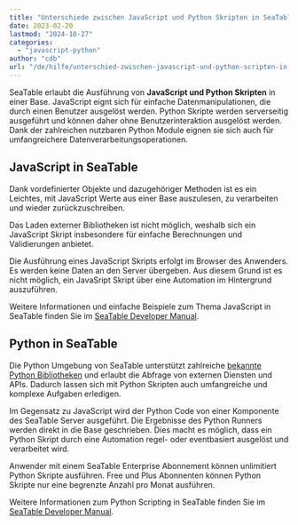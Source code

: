 ```yaml
---
title: "Unterschiede zwischen JavaScript und Python Skripten in SeaTable"
date: 2023-02-20
lastmod: "2024-10-27"
categories: 
  - "javascript-python"
author: "cdb"
url: "/de/hilfe/unterschied-zwischen-javascript-und-python-scripten-in-seatable"
---
```


SeaTable erlaubt die Ausführung von **JavaScript und Python Skripten** in einer Base. JavaScript eignt sich für einfache Datenmanipulationen, die durch einen Benutzer ausgelöst werden. Python Skripte werden serverseitig ausgeführt und können daher ohne Benutzerinteraktion ausgelöst werden. Dank der zahlreichen nutzbaren Python Module eignen sie sich auch für umfangreichere Datenverarbeitungsoperationen.

## JavaScript in SeaTable

Dank vordefinierter Objekte und dazugehöriger Methoden ist es ein Leichtes, mit JavaScript Werte aus einer Base auszulesen, zu verarbeiten und wieder zurückzuschreiben.

Das Laden externer Bibliotheken ist nicht möglich, weshalb sich ein JavaScript Skript insbesondere für einfache Berechnungen und Validierungen anbietet.

Die Ausführung eines JavaScript Skripts erfolgt im Browser des Anwenders. Es werden keine Daten an den Server übergeben. Aus diesem Grund ist es nicht möglich, ein JavaSript Skript über eine Automation im Hintergrund auszuführen.

Weitere Informationen und einfache Beispiele zum Thema JavaScript in SeaTable finden Sie im [SeaTable Developer Manual](https://developer.seatable.io/scripts/javascript/basic_structure_js/).

## Python in SeaTable

Die Python Umgebung von SeaTable unterstützt zahlreiche [bekannte Python Bibliotheken](/unterstuetzte-python-bibliotheken/) und erlaubt die Abfrage von externen Diensten und APIs. Dadurch lassen sich mit Python Skripten auch umfangreiche und komplexe Aufgaben erledigen.

Im Gegensatz zu JavaScript wird der Python Code von einer Komponente des SeaTable Server ausgeführt. Die Ergebnisse des Python Runners werden direkt in die Base geschrieben. Dies macht es möglich, dass ein Python Skript durch eine Automation regel- oder eventbasiert ausgelöst und verarbeitet wird.

Anwender mit einem SeaTable Enterprise Abonnement können unlimitiert Python Skripte ausführen. Free und Plus Abonnenten können Python Skripte nur eine begrenzte Anzahl pro Monat ausführen.

Weitere Informationen zum Python Scripting in SeaTable finden Sie im [SeaTable Developer Manual](https://developer.seatable.io/scripts/python/basic_structure_python/).
